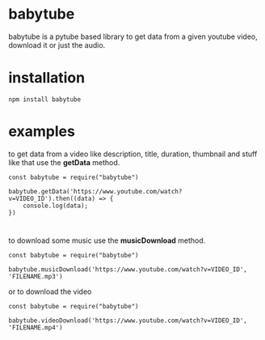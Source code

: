 # babytube
babytube is a pytube based library to get data from a given youtube video, download it or just the audio. 

# installation 
```
npm install babytube
```

# examples
to get data from a video like description, title, duration, thumbnail and stuff like that use the **getData** method.

```
const babytube = require("babytube")

babytube.getData('https://www.youtube.com/watch?v=VIDEO_ID').then((data) => {
    console.log(data); 
})
```
# 
to download some music use the **musicDownload** method. 
```
const babytube = require("babytube")

babytube.musicDownload('https://www.youtube.com/watch?v=VIDEO_ID', 'FILENAME.mp3')
```
or to download the video 
```
const babytube = require("babytube")

babytube.videoDownload('https://www.youtube.com/watch?v=VIDEO_ID', 'FILENAME.mp4')
```
